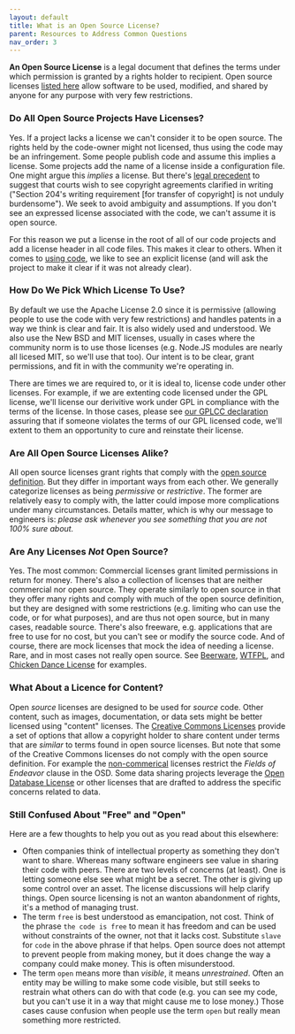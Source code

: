 ```yaml
---
layout: default
title: What is an Open Source License?
parent: Resources to Address Common Questions
nav_order: 3
---
```


**An Open Source License** is a legal document that defines the terms under which permission is granted by a rights holder to recipient. Open source licenses [listed here](https://opensource.org/licenses) allow software to be used, modified, and shared by anyone for any purpose with very few restrictions. 

### Do All Open Source Projects Have Licenses?

Yes. If a project lacks a license we can't consider it to be open source. The rights held by the code-owner might not licensed, thus using the code may be an infringement. Some people publish code and assume this implies a license. Some projects add the name of a license inside a configuration file. One might argue this _implies_ a license. But there's [legal precedent](https://h2o.law.harvard.edu/cases/4070#r[7]) to suggest that courts wish to see copyright agreements clarified in writing ("Section 204's writing requirement [for transfer of copyright] is not unduly burdensome"). We seek to avoid ambiguity and assumptions. If you don't see an expressed license associated with the code, we can't assume it is open source. 

For this reason we put a license in the root of all of our code projects and add a license header in all code files. This makes it clear to others. When it comes to [using code](https://verizonmedia.github.io/oss-guide/docs/using/using.html#the-open-source-license), we like to see an explicit license (and will ask the project to make it clear if it was not already clear).

### How Do We Pick Which License To Use?

By default we use the Apache License 2.0 since it is permissive (allowing people to use the code with very few restrictions) and handles patents in a way we think is clear and fair. It is also widely used and understood. We also use the New BSD and MIT licenses, usually in cases where the community norm is to use those licenses (e.g. Node.JS modules are nearly all licesed MIT, so we'll use that too). Our intent is to be clear, grant permissions, and fit in with the community we're operating in.

There are times we are required to, or it is ideal to, license code under other licenses. For example, if we are extenting code licensed under the GPL license, we'll license our derivitive work under GPL in compliance with the terms of the license. In those cases, please see [our GPLCC declaration](https://developer.yahoo.com/opensource/docs/GPL-Cooperation-Commitment.html) assuring that if someone violates the terms of our GPL licensed code, we'll extent to them an opportunity to cure and reinstate their license.  

### Are All Open Source Licenses Alike?

All open source licenses grant rights that comply with the [open source definition](https://opensource.org/osd). But they differ in important ways from each other. We generally categorize licenses as being _permissive_ or _restrictive_. The former are relatively easy to comply with, the latter could impose more complications under many circumstances. Details matter, which is why our message to engineers is: *please ask whenever you see something that you are not 100% sure about.*

### Are Any Licenses _Not_ Open Source?

Yes. The most common: Commercial licenses grant limited permissions in return for money. There's also a collection of licenses that are neither commercial nor open source. They operate similarly to open source in that they offer many rights and comply with much of the open source definition, but they are designed with some restrictions (e.g. limiting who can use the code, or for what purposes), and are thus not open source, but in many cases, readable source. There's also freeware, e.g. applications that are free to use for no cost, but you can't see or modify the source code. And of course, there are mock licenses that mock the idea of needing a license. Rare, and in most cases not really open source. See [Beerware](https://fedoraproject.org/wiki/Licensing/Beerware), [WTFPL](http://www.wtfpl.net/), and [Chicken Dance License](https://github.com/supertunaman/cdl) for examples.

### What About a Licence for Content?

Open _source_ licenses are designed to be used for _source_ code. Other content, such as images, documentation, or data sets might be better licensed using "content" licenses. The [Creative Commons Licenses](https://creativecommons.org/licenses/) provide a set of options that allow a copyright holder to share content under terms that are _similar_ to terms found in open source licenses. But note that some of the Creative Commons licenses do not comply with the open source definition. For example the [non-commerical](https://creativecommons.org/licenses/by-nc/4.0/) licenses restrict the _Fields of Endeavor_ clause in the OSD. Some data sharing projects leverage the [Open Database License](https://opendatacommons.org/licenses/odbl/index.html) or other licenses that are drafted to address the specific concerns related to data. 

### Still Confused About "Free" and "Open"

Here are a few thoughts to help you out as you read about this elsewhere:

* Often companies think of intellectual property as something they don't want to share. Whereas many software engineers see value in sharing their code with peers. There are two levels of concerns (at least). One is letting someone else see what might be a secret. The other is giving up some control over an asset. The license discussions will help clarify things. Open source licensing is not an wanton abandonment of rights, it's a method of managing trust. 
* The term `free` is best understood as emancipation, not cost. Think of the phrase `the code is free` to mean it has freedom and can be used without constraints of the owner, not that it lacks cost. Substitute `slave` for `code` in the above phrase if that helps. Open source does not attempt to prevent people from making money, but it does change the way a company could make money. This is often misunderstood. 
* The term `open` means more than _visible_, it means _unrestrained_. Often an entity may be willing to make some code visible, but still seeks to restrain what others can do with that code (e.g. you can see my code, but you can't use it in a way that might cause me to lose money.) Those cases cause confusion when people use the term `open` but really mean something more restricted.
